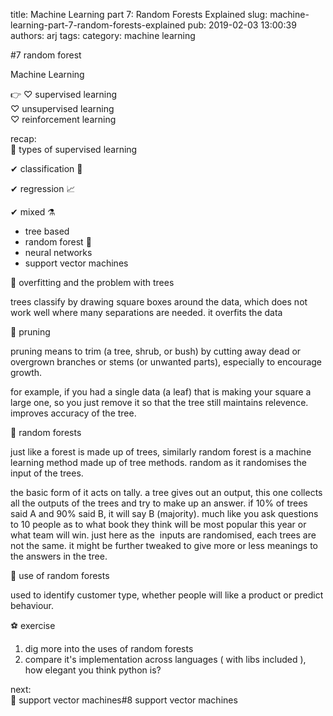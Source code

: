 title: Machine Learning part 7: Random Forests Explained
slug: machine-learning-part-7-random-forests-explained
pub: 2019-02-03 13:00:39
authors: arj
tags: 
category: machine learning




#7 random forest




Machine Learning




👉 ♡ supervised learning  
♡ unsupervised learning  
♡ reinforcement learning




recap:  
🔖 types of supervised learning




✔ classification 📑




✔ regression 📈




✔ mixed ⚗  
- tree based   
- random forest 🎈  
- neural networks  
- support vector machines




🌳 overfitting and the problem with trees




trees classify by drawing square boxes around the data, which does not work well where many separations are needed. it overfits the data




🌳 pruning




pruning means to trim (a tree, shrub, or bush) by cutting away dead or overgrown branches or stems (or unwanted parts), especially to encourage growth.




for example, if you had a single data (a leaf) that is making your square a large one, so you just remove it so that the tree still maintains relevence. improves accuracy of the tree.




🌳 random forests




just like a forest is made up of trees, similarly random forest is a machine learning method made up of tree methods. random as it randomises the input of the trees.




the basic form of it acts on tally. a tree gives out an output, this one collects all the outputs of the trees and try to make up an answer. if 10% of trees said A and 90% said B, it will say B (majority). much like you ask questions to 10 people as to what book they think will be most popular this year or what team will win. just here as the  inputs are randomised, each trees are not the same. it might be further tweaked to give more or less meanings to the answers in the tree.




🌳 use of random forests




used to identify customer type, whether people will like a product or predict behaviour.




⚽ exercise  
1) dig more into the uses of random forests  
2) compare it's implementation across languages ( with libs included ), how elegant you think python is?




next:  
🌱 support vector machines#8 support vector machines 



